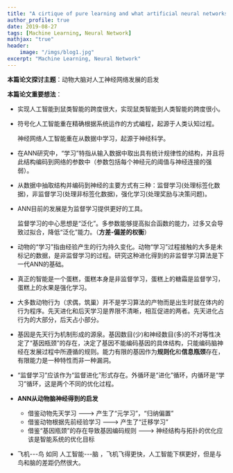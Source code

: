 ```yaml
---
title: "A cirtique of pure learning and what artificial neural networks can learn from animal brains"
author_profile: true
date: 2019-08-27
tags: [Machine Learning, Neural Network]
mathjax: "true"
header:
    image: "/imgs/blog1.jpg"
excerpt: "Machine Learning, Neural Network"
---
```


**本篇论文探讨主题**：动物大脑对人工神经网络发展的启发

**本篇论文重要想法**：

* 实现人工智能到鼠类智能的跨度很大，实现鼠类智能到人类智能的跨度很小。

* 符号化人工智能重在精确根据系统运作的方式编程，起源于人类认知过程。

  神经网络人工智能重在从数据中学习，起源于神经科学。

* 在ANN研究中，“学习”特指从输入数据中取出具有统计规律性的结构，并且将此结构编码到网络的参数中（参数包括每个神经元的阈值与神经连接的强弱）。

* 从数据中抽取结构并编码到神经的主要方式有三种：监督学习(处理标签化数据)，非监督学习(处理非标签化数据)，强化学习(处理奖励与决策问题)。

* ANN目前的发展是为监督学习提供更好的工具。

  监督学习的中心思想是“泛化”。多参数能够提高拟合函数的能力，过多又会导致过拟合，降低“泛化”能力。（**方差-偏差的权衡**）

* 动物的“学习”指由经验产生的行为持久变化。动物“学习”过程接触的大多是未标记的数据，是非监督学习的过程。研究这种进化得到的非监督学习算法是下一代ANN的基础。

* 真正的智能是一个蛋糕，蛋糕本身是非监督学习，蛋糕上的糖霜是监督学习，蛋糕上的水果是强化学习。

* 大多数动物行为（求偶，筑巢）并不是学习算法的产物而是出生时就在体内的行为程序。先天进化和后天学习是界限不清晰，相互促进的两者。先天进化占行为的大部分，后天占小部分。

* 基因是先天行为机制形成的源泉。基因数目(少)和神经数目(多)的不对等性决定了“基因瓶颈”的存在，决定了基因不能编码基因的具体结构，只能编码脑神经在发展过程中所遵循的规则。能力有限的基因作为**规则化**和**信息瓶颈**存在，有限能力是一种特性而非一种漏洞。

* “监督学习”应该作为“监督进化”形式存在。外循环是“进化”循环，内循环是“学习”循环，这是两个不同的优化过程。

* **ANN从动物脑神经得到的启发**

  * 借鉴动物先天学习 --->  产生了“元学习”，“归纳偏置”
  * 借鉴动物根据先前经验学习 ---> 产生了“迁移学习”
  * 借鉴“基因瓶颈”的存在导致基因编码规则 ---> 神经结构与拓扑的优化应该是智能系统的优化目标

* 飞机---鸟   如同  人工智能---脑 ，飞机飞得更快，人工智能下棋更好，但是与鸟和脑的差距仍然很大。
